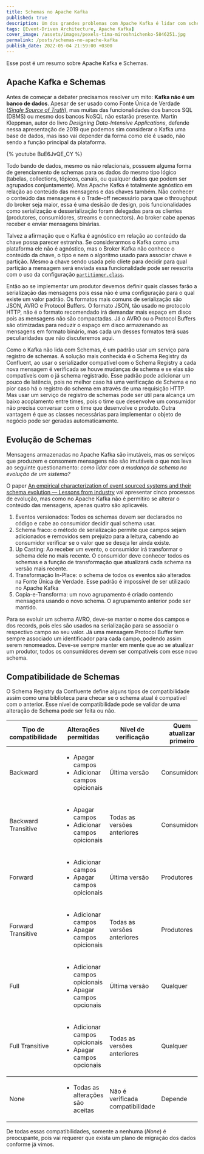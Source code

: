 ```yaml
---
title: Schemas no Apache Kafka
published: true
description: Um dos grandes problemas com Apache Kafka é lidar com schema das mensagens. Nesse post vou levantar alguns problemas e algumas soluções.
tags: [Event-Driven Architecture, Apache Kafka]
cover_image: /assets/images/pexels-tima-miroshnichenko-5846251.jpg
permalink: /posts/schemas-no-apache-kafka
publish_date: 2022-05-04 21:59:00 +0300
---
```


Esse post é um resumo sobre Apache Kafka e Schemas.

## Apache Kafka e Schemas

Antes de começar a debater precisamos resolver um mito: **Kafka não é um banco de dados**. Apesar de ser usado como Fonte Única de Verdade ([_Single Source of Truth_](https://en.wikipedia.org/wiki/Single_source_of_truth)), mas muitas das funcionalidades dos bancos SQL (DBMS) ou mesmo dos bancos NoSQL não estarão presente. Martin Kleppman, autor do livro _Designing Data-Intensive Applications_, defende nessa apresentação de 2019 que podemos sim considerar o Kafka uma base de dados, mas isso vai depender da forma como ele é usado, não sendo a função principal da plataforma.

{% youtube BuE6JvQE_CY %}

Todo bando de dados, mesmo os não relacionais, possuem alguma forma de gerenciamento de schemas para os dados do mesmo tipo lógico (tabelas, collections, tópicos, canais, ou qualquer dados que podem ser agrupados conjuntamente). Mas Apache Kafka é totalmente agnóstico em relação ao conteúdo das mensagens e das chaves também. Não conhecer o conteúdo das mensagens é o Trade-off necessário para que o throughput do broker seja maior, essa é uma desisão de design, pois funcionalidades como serialização e desserialização foram delegadas para os clientes (produtores, consumidores, streams e connectors). Ao broker cabe apenas receber e enviar mensagens binárias.

Talvez a afirmação que o Kafka é agnóstico em relação ao conteúdo da chave possa parecer estranha. Se considerarmos o Kafka como uma plataforma ele não é agnóstico, mas o Broker Kafka não conhece o conteúdo da chave, o tipo e nem o algoritmo usado para associar chave e partição. Mesmo a chave sendo usada pelo cliete para decidir para qual partição a mensagem será enviada essa funcionalidade pode ser reescrita com o uso da configuração [`partitioner.class`](https://kafka.apache.org/documentation/#producerconfigs_partitioner.class).

Então ao se implementar um produtor devemos definir quais classes farão a serialização das mensagens pois essa não é uma configuração para o qual existe um valor padrão. Os formatos mais comuns de serialização são JSON, AVRO e Protocol Buffers. O formato JSON, tão usado no protocolo HTTP, não é o formato recomendado irá demandar mais espaço em disco pois as mensagens não são compactadas. Já o AVRO ou o Protocol Buffers são otimizadas para reduzir o espaço em disco armazenando as mensagens em formato binário, mas cada um desses formatos terá suas peculiaridades que não discuteremos aqui.

Como o Kafka não lida com Schemas, é um padrão usar um serviço para registro de schemas. A solução mais conhecida é o Schema Registry da Confluent, ao usar o serializador compatível com o Schema Registry a cada nova mensagem é verificada se houve mudanças de schema e se elas são compatíveis com o já schema registrado. Esse padrão pode adicionar um pouco de latência, pois no melhor caso há uma verificação de Schema e no pior caso há o registro do schema em através de uma requisição HTTP. Mas usar um serviço de registro de schemas pode ser útil para alcança um baixo acoplamento entre times, pois o time que desenvolve um consumidor não precisa conversar com o time que desenvolve o produto. Outra vantagem é que as classes necessárias para implementar o objeto de negócio pode ser geradas automaticamente.

## Evolução de Schemas

Mensagens armazenadas no Apache Kafka são imutáveis, mas os serviços que produzem e consomem mensagens não são imutáveis o que nos leva ao seguinte questionamento: _como lidar com a mudança de schema na evolução de um sistema?_

O paper [An empirical characterization of event sourced systems and their schema evolution — Lessons from industry](https://www.sciencedirect.com/science/article/pii/S0164121221000674#b26) vai apresentar cinco processos de evolução, mas como no Apache Kafka não é permitiro se alterar o conteúdo das mensagens, apenas quatro são aplicavéis.

1. Eventos versionados: Todos os schemas devem ser declarados no código e cabe ao consumidor decidir qual schema usar.
2. Schema fraco: o método de serialização permite que campos sejam adicionados e removidos sem prejuízo para a leitura, cabendo ao consumidor verificar se o valor que se deseja ler ainda existe.
3. Up Casting: Ao receber um evento, o consumidor irá transformar o schema dele no mais recente. O consumidor deve conhecer todos os schemas e a função de transformação que atualizará cada schema na versão mais recente.
4. Transformação In-Place: o schema de todos os eventos são alterados na Fonte Única de Verdade. Esse padrão é impossível de ser utilizado no Apache Kafka
5. Copia-e-Transforma: um novo agrupamento é criado contendo mensagens usando o novo schema. O agrupamento anterior pode ser mantido.

Para se evoluir um schema AVRO, deve-se manter o nome dos campos e dos records, pois eles são usados na serialização para se associar o respectivo campo ao seu valor. Já uma mensagem Protocol Buffer tem sempre associado um identificador para cada campo, podendo assim serem renomeados. Deve-se sempre manter em mente que ao se atualizar um produtor, todos os consumidores devem ser compatíveis com esse novo schema.

## Compatibilidade de Schemas

O Schema Registry da Confluente define alguns tipos de compatibilidade assim como uma biblioteca para checar se o schema atual é compatível com o anterior. Esse nível de compatibilidade pode se validar de uma alteração de Schema pode ser feita ou não.

<table>
  <thead>
    <tr>
      <th>Tipo de compatibilidade</th>
      <th>Alterações permitidas</th>
      <th>Nível de verificação</th>
      <th>Quem atualizar primeiro</th>
    </tr>
  </thead>
  <tbody>
    <tr>
      <td>Backward</td>
      <td>
        <div>
            <ul>
                <li>Apagar campos</li>
                <li>Adicionar campos opicionais</li>
            </ul>
        </div>
      </td>
      <td>Última versão</td>
      <td>Consumidores</td>
    </tr>
    <tr>
      <td>Backward Transitive</td>
      <td>
        <div>
            <ul>
                <li>Apagar campos</li>
                <li>Adicionar campos opicionais</li>
            </ul>
        </div>
      </td>
      <td>Todas as versões anteriores</td>
      <td>Consumidores</td>
    </tr>
    <tr>
      <td>Forward</td>
      <td>
        <div>
            <ul>
                <li>Adicionar campos</li>
                <li>Apagar campos opicionais</li>
            </ul>
        </div>
      </td>
      <td>Última versão</td>
      <td>Produtores</td>
    </tr>
    <tr>
      <td>Forward Transitive</td>
      <td>
        <div>
            <ul>
                <li>Adicionar campos</li>
                <li>Apagar campos opicionais</li>
            </ul>
        </div>
      </td>
      <td>Todas as versões anteriores</td>
      <td>Produtores</td>
    </tr>
    <tr>
      <td>Full</td>
      <td>
        <div>
            <ul>
                <li>Adicionar campos opicionais</li>
                <li>Apagar campos opcionais</li>
            </ul>
        </div>
      </td>
      <td>Última versão</td>
      <td>Qualquer</td>
    </tr>
    <tr>
      <td>Full Transitive</td>
      <td>
        <div>
          <ul>
            <li>Adicionar campos opicionais</li>
            <li>Apagar campos opcionais</li>
          </ul>
        </div>
      <td>Todas as versões anteriores</td>
      <td>Qualquer</td>
    </tr>
  </tbody>
  <tbody>
    <tr>
      <td>None</td>
      <td>
        <div>
          <ul>
            <li>Todas as alterações são aceitas</li>
          </ul>
        </div>
      </td>
      <td>Não é verificada compatibilidade</td>
      <td>Depende</td>
    </tr>
  </tbody>
</table>

De todas essas compatibilidades, somente a nenhuma (_None_) é preocupante, pois vai requerer que exista um plano de migração dos dados conforme já vimos.
